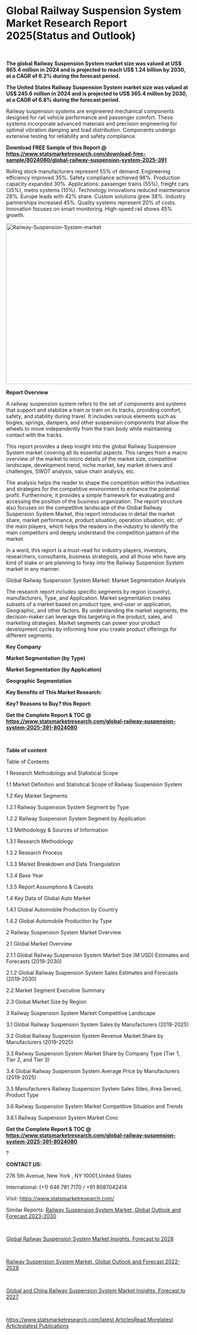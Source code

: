 <h1>Global Railway Suspension System Market Research Report 2025(Status and Outlook)</h1><br/><p><strong>The global Railway Suspension System market size was valued at US$ 865.4 million in 2024 and is projected to reach US$ 1.24 billion by 2030, at a <strong>CAGR</strong> of 6.2% during the forecast period.</strong></p>
 
 
 
 <p><strong>The United States Railway Suspension System market size was valued at US$ 245.6 million in 2024 and is projected to US$ 365.4 million by 2030, at a <strong>CAGR</strong> of 6.8% during the forecast period.</strong></p>
 
 
 
 <p>Railway suspension systems are engineered mechanical components designed for rail vehicle performance and passenger comfort. These systems incorporate advanced materials and precision engineering for optimal vibration damping and load distribution. Components undergo extensive testing for reliability and safety compliance.</p>
 
 
 
 <p><strong>Download FREE Sample of this Report @ <a href="https://www.statsmarketresearch.com/download-free-sample/8024080/global-railway-suspension-system-2025-391">https://www.statsmarketresearch.com/download-free-sample/8024080/global-railway-suspension-system-2025-391</a></strong></p>
 
 
 
 <p>Rolling stock manufacturers represent 55% of demand. Engineering efficiency improved 35%. Safety compliance achieved 98%. Production capacity expanded 30%. Applications: passenger trains (55%), freight cars (35%), metro systems (10%). Technology innovations reduced maintenance 28%. Europe leads with 42% share. Custom solutions grew 38%. Industry partnerships increased 45%. Quality systems represent 20% of costs. Innovation focuses on smart monitoring. High-speed rail shows 45% growth.</p>
 
 
 
 <p><img alt="Railway-Suspension-System-market" src="https://www.grandresearchstore.com/assets/report-images/Railway_Suspension_System_market.png" style="width: 730px; height: 438px;" /></p>
 
 
 
 <p><strong>Report Overview</strong></p>
 
 
 
 <p>A railway suspension system refers to the set of components and systems that support and stabilize a train or tram on its tracks, providing comfort, safety, and stability during travel. It includes various elements such as bogies, springs, dampers, and other suspension components that allow the wheels to move independently from the train body while maintaining contact with the tracks.</p>
 
 
 
 <p>This report provides a deep insight into the global Railway Suspension System market covering all its essential aspects. This ranges from a macro overview of the market to micro details of the market size, competitive landscape, development trend, niche market, key market drivers and challenges, SWOT analysis, value chain analysis, etc.</p>
 
 
 
 <p>The analysis helps the reader to shape the competition within the industries and strategies for the competitive environment to enhance the potential profit. Furthermore, it provides a simple framework for evaluating and accessing the position of the business organization. The report structure also focuses on the competitive landscape of the Global Railway Suspension System Market, this report introduces in detail the market share, market performance, product situation, operation situation, etc. of the main players, which helps the readers in the industry to identify the main competitors and deeply understand the competition pattern of the market.</p>
 
 
 
 <p>In a word, this report is a must-read for industry players, investors, researchers, consultants, business strategists, and all those who have any kind of stake or are planning to foray into the Railway Suspension System market in any manner.</p>
 
 
 
 <p>Global Railway Suspension System Market: Market Segmentation Analysis</p>
 
 
 
 <p>The research report includes specific segments by region (country), manufacturers, Type, and Application. Market segmentation creates subsets of a market based on product type, end-user or application, Geographic, and other factors. By understanding the market segments, the decision-maker can leverage this targeting in the product, sales, and marketing strategies. Market segments can power your product development cycles by informing how you create product offerings for different segments.</p>
 
 
 
 <p><strong>Key Company</strong></p>
 
 
 
 <p><strong>Market Segmentation (by Type)</strong></p>
 
 
 
 <p><strong>Market Segmentation (<strong>by Application</strong>)</strong></p>
 
 
 
 <p><strong>Geographic Segmentation</strong></p>
 
 
 
 <p><strong>Key Benefits of This Market Research:</strong></p>
 
 
 
 <p><strong>Key? <strong>Reasons to Buy</strong>? this Report:</strong></p>
 
 
 
 <div><b>Get the Complete Report & TOC @ <a href="https://www.statsmarketresearch.com/global-railway-suspension-system-2025-391-8024080">https://www.statsmarketresearch.com/global-railway-suspension-system-2025-391-8024080</a></b></div>
 
 
 
 <p><br />
 
 <b>Table of content</b></p>
 
 
 
 <p>Table of Contents<br />
 
 1 Research Methodology and Statistical Scope<br />
 
 1.1 Market Definition and Statistical Scope of Railway Suspension System<br />
 
 1.2 Key Market Segments<br />
 
 1.2.1 Railway Suspension System Segment by Type<br />
 
 1.2.2 Railway Suspension System Segment by Application<br />
 
 1.3 Methodology & Sources of Information<br />
 
 1.3.1 Research Methodology<br />
 
 1.3.2 Research Process<br />
 
 1.3.3 Market Breakdown and Data Triangulation<br />
 
 1.3.4 Base Year<br />
 
 1.3.5 Report Assumptions & Caveats<br />
 
 1.4 Key Data of Global Auto Market<br />
 
 1.4.1 Global Automobile Production by Country<br />
 
 1.4.2 Global Automobile Production by Type<br />
 
 2 Railway Suspension System Market Overview<br />
 
 2.1 Global Market Overview<br />
 
 2.1.1 Global Railway Suspension System Market Size (M USD) Estimates and Forecasts (2019-2030)<br />
 
 2.1.2 Global Railway Suspension System Sales Estimates and Forecasts (2019-2030)<br />
 
 2.2 Market Segment Executive Summary<br />
 
 2.3 Global Market Size by Region<br />
 
 3 Railway Suspension System Market Competitive Landscape<br />
 
 3.1 Global Railway Suspension System Sales by Manufacturers (2019-2025)<br />
 
 3.2 Global Railway Suspension System Revenue Market Share by Manufacturers (2019-2025)<br />
 
 3.3 Railway Suspension System Market Share by Company Type (Tier 1, Tier 2, and Tier 3)<br />
 
 3.4 Global Railway Suspension System Average Price by Manufacturers (2019-2025)<br />
 
 3.5 Manufacturers Railway Suspension System Sales Sites, Area Served, Product Type<br />
 
 3.6 Railway Suspension System Market Competitive Situation and Trends<br />
 
 3.6.1 Railway Suspension System Market Conc</p>
 
 
 
 <div><b>Get the Complete Report & TOC @ <a href="https://www.statsmarketresearch.com/global-railway-suspension-system-2025-391-8024080">https://www.statsmarketresearch.com/global-railway-suspension-system-2025-391-8024080</a></b></div>
 
 
 
 <p>? </p>
 
 
 
 <p><b>CONTACT US:</b><br />
 
 276 5th Avenue, New York , NY 10001,United States<br />
 
 International: (+1) 646 781 7170 / +91 8087042414<br />
 
 Visit: <a href="https://www.statsmarketresearch.com/">https://www.statsmarketresearch.com/</a><br />
 
 Similar Reports: <a href="https://www.statsmarketresearch.com/global-railway-suspension-system-2025-391-8024080">Railway Suspension System Market, Global Outlook and Forecast 2023-2030</a><br />
 
 <br />
 
 <a href="https://www.statsmarketresearch.com/global-railway-suspension-system-2025-391-8024080">Global Railway Suspension System Market Insights, Forecast to 2028</a><br />
 
 <br />
 
 <a href="https://www.statsmarketresearch.com/global-railway-suspension-system-2025-391-8024080">Railway Suspension System Market, Global Outlook and Forecast 2022-2028</a><br />
 
 <br />
 
 <a href="https://www.statsmarketresearch.com/global-railway-suspension-system-2025-391-8024080">Global and China Railway Suspension System Market Insights, Forecast to 2027</a><br />
 
 <br />
 
 <a href="https://gyeongbokgung.com">https://www.statsmarketresearch.com/</a><a href="https://hallyeomaritime.com">latest Articles</a><a href="https://jingwansa.com">Read More</a><a href="https://nguoiviet.jp/">latest Articles</a><a href="https://www.intelmarketresearch.com/">latest Publications</a></p>